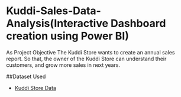 # Kuddi-Sales-Data-Analysis(Interactive Dashboard creation using Power BI)
As Project Objective
The Kuddi Store wants to create an annual sales report. So that, the owner of the Kuddi Store can understand their customers, and grow more sales in next years.

##Dataset Used
- <a href="https://github.com/shrustijasani/Data_Analsis_Dashboard/blob/main/Kuddi%20Sales.xlsx">Kuddi Store Data</a>
